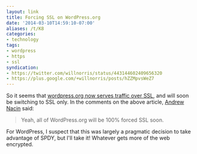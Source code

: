 ```yaml
---
layout: link
title: Forcing SSL on WordPress.org
date: '2014-03-10T14:59:10-07:00'
aliases: /t/K8
categories:
- technology
tags:
- wordpress
- https
- ssl
syndication:
- https://twitter.com/willnorris/status/443144602409656320
- https://plus.google.com/+willnorris/posts/hZZMpvsWeZ7
---
```

So it seems that [wordpress.org now serves traffic over SSL](http://www.poststat.us/wordpress-org-now-delivered-ssl/),
and will soon be switching to SSL only.  In the comments on the above article, [Andrew Nacin](http://nacin.com/) said:

> Yeah, all of WordPress.org will be 100% forced SSL soon.

For WordPress, I suspect that this was largely a pragmatic decision to take advantage of SPDY, but I'll take it!
Whatever gets more of the web encrypted.

